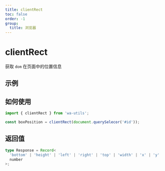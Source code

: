 ```yaml
---
title: clientRect
toc: false
order: -1
group:
  title: 浏览器
---
```


# clientRect

获取 `dom` 在页面中的位置信息

## 示例

<code src="./demo/index.tsx"></code>

## 如何使用

```typescript
import { clientRect } from 'wa-utils';

const boxPosition = clientRect(document.querySelecor('#id'));
```

## 返回值

```typescript
type Response = Record<
  'bottom' | 'height' | 'left' | 'right' | 'top' | 'width' | 'x' | 'y',
  number
>;
```
